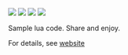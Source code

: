 <img src="https://img.shields.io/badge/language-lua-orange">
<img src="https://img.shields.io/badge/purpose-ai,se,teaching-blueviolet">
<img src="https://img.shields.io/badge/platform-mac,linux-informational">
<img src="https://travis-ci.org/timm/lua.svg?branch=master">


Sample lua code. Share and enjoy.

For details, see [website](http://github.com/timm/lua)
